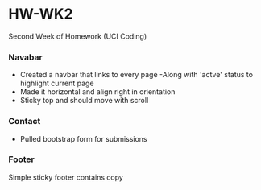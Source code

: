 # HW-WK2
Second Week of Homework (UCI Coding)

### Navabar 
* Created a navbar that links to every page 
    -Along with 'actve' status to highlight current page
* Made it horizontal and align right in orientation
* Sticky top and should move with scroll

 ### Contact
 * Pulled bootstrap form for submissions

 ### Footer 
Simple sticky footer contains copy 

